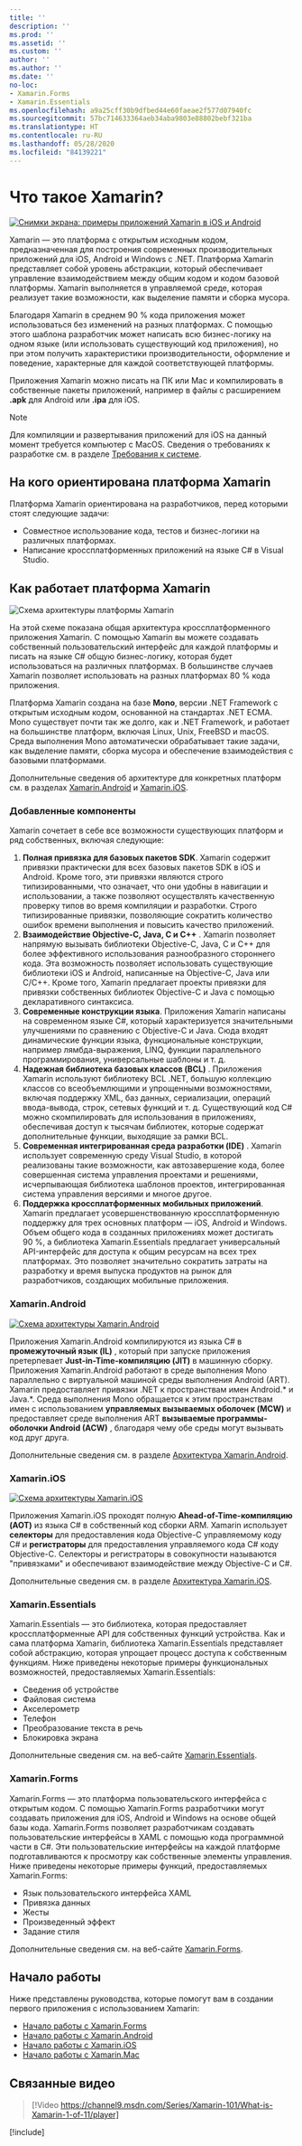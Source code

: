 ```yaml
---
title: ''
description: ''
ms.prod: ''
ms.assetid: ''
ms.custom: ''
author: ''
ms.author: ''
ms.date: ''
no-loc:
- Xamarin.Forms
- Xamarin.Essentials
ms.openlocfilehash: a9a25cff30b9dfbed44e60faeae2f577d07940fc
ms.sourcegitcommit: 57bc714633364aeb34aba9803e88802bebf321ba
ms.translationtype: HT
ms.contentlocale: ru-RU
ms.lasthandoff: 05/28/2020
ms.locfileid: "84139221"
---
```

# <a name="what-is-xamarin"></a>Что такое Xamarin?

[![Снимки экрана: примеры приложений Xamarin в iOS и Android](what-is-xamarin-images/xamarin-app-cropped.png)](what-is-xamarin-images/xamarin-app.png#lightbox)

Xamarin — это платформа с открытым исходным кодом, предназначенная для построения современных производительных приложений для iOS, Android и Windows с .NET. Платформа Xamarin представляет собой уровень абстракции, который обеспечивает управление взаимодействием между общим кодом и кодом базовой платформы. Xamarin выполняется в управляемой среде, которая реализует такие возможности, как выделение памяти и сборка мусора.

Благодаря Xamarin в среднем 90 % кода приложения может использоваться без изменений на разных платформах. С помощью этого шаблона разработчик может написать всю бизнес-логику на одном языке (или использовать существующий код приложения), но при этом получить характеристики производительности, оформление и поведение, характерные для каждой соответствующей платформы.

Приложения Xamarin можно писать на ПК или Mac и компилировать в собственные пакеты приложений, например в файлы с расширением **.apk** для Android или **.ipa** для iOS.

> [!NOTE]
> Для компиляции и развертывания приложений для iOS на данный момент требуется компьютер с MacOS. Сведения о требованиях к разработке см. в разделе [Требования к системе](~/cross-platform/get-started/requirements.md#macos-requirements).

## <a name="who-xamarin-is-for"></a>На кого ориентирована платформа Xamarin

Платформа Xamarin ориентирована на разработчиков, перед которыми стоят следующие задачи:

- Совместное использование кода, тестов и бизнес-логики на различных платформах.
- Написание кроссплатформенных приложений на языке C# в Visual Studio.

## <a name="how-xamarin-works"></a>Как работает платформа Xamarin

![Схема архитектуры платформы Xamarin](what-is-xamarin-images/xamarin-architecture.png)

На этой схеме показана общая архитектура кроссплатформенного приложения Xamarin. С помощью Xamarin вы можете создавать собственный пользовательский интерфейс для каждой платформы и писать на языке C# общую бизнес-логику, которая будет использоваться на различных платформах. В большинстве случаев Xamarin позволяет использовать на разных платформах 80 % кода приложения.

Платформа Xamarin создана на базе **Mono**, версии .NET Framework с открытым исходным кодом, основанной на стандартах .NET ECMA. Mono существует почти так же долго, как и .NET Framework, и работает на большинстве платформ, включая Linux, Unix, FreeBSD и macOS. Среда выполнения Mono автоматически обрабатывает такие задачи, как выделение памяти, сборка мусора и обеспечение взаимодействия с базовыми платформами.

Дополнительные сведения об архитектуре для конкретных платформ см. в разделах [Xamarin.Android](#xamarinandroid) и [Xamarin.iOS](#xamarinios).

### <a name="added-features"></a>Добавленные компоненты

Xamarin сочетает в себе все возможности существующих платформ и ряд собственных, включая следующие:

1. **Полная привязка для базовых пакетов SDK**. Xamarin содержит привязки практически для всех базовых пакетов SDK в iOS и Android. Кроме того, эти привязки являются строго типизированными, что означает, что они удобны в навигации и использовании, а также позволяют осуществлять качественную проверку типов во время компиляции и разработки. Строго типизированные привязки, позволяющие сократить количество ошибок времени выполнения и повысить качество приложений.
1. **Взаимодействие Objective-C, Java, C и C++** . Xamarin позволяет напрямую вызывать библиотеки Objective-C, Java, C и C++ для более эффективного использования разнообразного стороннего кода. Эта возможность позволяет использовать существующие библиотеки iOS и Android, написанные на Objective-C, Java или C/C++. Кроме того, Xamarin предлагает проекты привязки для привязки собственных библиотек Objective-C и Java с помощью декларативного синтаксиса.
1. **Современные конструкции языка**. Приложения Xamarin написаны на современном языке C#, который характеризуется значительными улучшениями по сравнению с Objective-C и Java. Сюда входят динамические функции языка, функциональные конструкции, например лямбда-выражения, LINQ, функции параллельного программирования, универсальные шаблоны и т. д.
1. **Надежная библиотека базовых классов (BCL)** . Приложения Xamarin используют библиотеку BCL .NET, большую коллекцию классов со всеобъемлющими и упрощенными возможностями, включая поддержку XML, баз данных, сериализации, операций ввода-вывода, строк, сетевых функций и т. д. Существующий код C# можно скомпилировать для использования в приложениях, обеспечивая доступ к тысячам библиотек, которые содержат дополнительные функции, выходящие за рамки BCL.
1. **Современная интегрированная среда разработки (IDE)** . Xamarin использует современную среду Visual Studio, в которой реализованы такие возможности, как автозавершение кода, более совершенная система управления проектами и решениями, исчерпывающая библиотека шаблонов проектов, интегрированная система управления версиями и многое другое.
1. **Поддержка кроссплатформенных мобильных приложений**. Xamarin предлагает усовершенствованную кроссплатформенную поддержку для трех основных платформ — iOS, Android и Windows. Объем общего кода в созданных приложениях может достигать 90 %, а библиотека Xamarin.Essentials предлагает универсальный API-интерфейс для доступа к общим ресурсам на всех трех платформах. Это позволяет значительно сократить затраты на разработку и время выпуска продуктов на рынок для разработчиков, создающих мобильные приложения.

### <a name="xamarinandroid"></a>Xamarin.Android

[![Схема архитектуры Xamarin.Android](what-is-xamarin-images/android-architecture-cropped.png)](what-is-xamarin-images/android-architecture.png#lightbox)

Приложения Xamarin.Android компилируются из языка C# в **промежуточный язык (IL)** , который при запуске приложения претерпевает **Just-in-Time-компиляцию (JIT)** в машинную сборку. Приложения Xamarin.Android работают в среде выполнения Mono параллельно с виртуальной машиной среды выполнения Android (ART). Xamarin предоставляет привязки .NET к пространствам имен Android.* и Java.*. Среда выполнения Mono обращается к этим пространствам имен с использованием **управляемых вызываемых оболочек (MCW)** и предоставляет среде выполнения ART **вызываемые программы-оболочки Android (ACW)** , благодаря чему обе среды могут вызывать код друг друга.

Дополнительные сведения см. в разделе [Архитектура Xamarin.Android](~/android/internals/architecture.md).

### <a name="xamarinios"></a>Xamarin.iOS

[![Схема архитектуры Xamarin.iOS](what-is-xamarin-images/ios-architecture-cropped.png)](what-is-xamarin-images/ios-architecture.png#lightbox)

Приложения Xamarin.iOS проходят полную **Ahead-of-Time-компиляцию (AOT)** из языка C# в собственный код сборки ARM. Xamarin использует **селекторы** для предоставления кода Objective-C управляемому коду C# и **регистраторы** для предоставления управляемого кода C# коду Objective-C. Селекторы и регистраторы в совокупности называются "привязками" и обеспечивают взаимодействие между Objective-C и C#.

Дополнительные сведения см. в разделе [Архитектура Xamarin.iOS](~/ios/internals/architecture.md).

### Xamarin.Essentials

Xamarin.Essentials — это библиотека, которая предоставляет кроссплатформенные API для собственных функций устройства. Как и сама платформа Xamarin, библиотека Xamarin.Essentials представляет собой абстракцию, которая упрощает процесс доступа к собственным функциям. Ниже приведены некоторые примеры функциональных возможностей, предоставляемых Xamarin.Essentials:

- Сведения об устройстве
- Файловая система
- Акселерометр
- Телефон
- Преобразование текста в речь
- Блокировка экрана

Дополнительные сведения см. на веб-сайте [Xamarin.Essentials](~/essentials/index.md).

### Xamarin.Forms

Xamarin.Forms — это платформа пользовательского интерфейса с открытым кодом. С помощью Xamarin.Forms разработчики могут создавать приложения для iOS, Android и Windows на основе общей базы кода. Xamarin.Forms позволяет разработчикам создавать пользовательские интерфейсы в XAML с помощью кода программной части в C#. Эти пользовательские интерфейсы на каждой платформе подготавливаются к просмотру как собственные элементы управления. Ниже приведены некоторые примеры функций, предоставляемых Xamarin.Forms:

- Язык пользовательского интерфейса XAML
- Привязка данных
- Жесты
- Произведенный эффект
- Задание стиля

Дополнительные сведения см. на веб-сайте [Xamarin.Forms](~/xamarin-forms/index.yml).

## <a name="get-started"></a>Начало работы

Ниже представлены руководства, которые помогут вам в создании первого приложения с использованием Xamarin:

- [Начало работы с Xamarin.Forms](~/xamarin-forms/index.yml)
- [Начало работы с Xamarin.Android](~/android/index.yml)
- [Начало работы с Xamarin.iOS](~/ios/index.yml)
- [Начало работы с Xamarin.Mac](~/mac/index.yml)

## <a name="related-video"></a>Связанные видео

> [!Video https://channel9.msdn.com/Series/Xamarin-101/What-is-Xamarin-1-of-11/player]

[!include[](~/essentials/includes/xamarin-show-essentials.md)]

